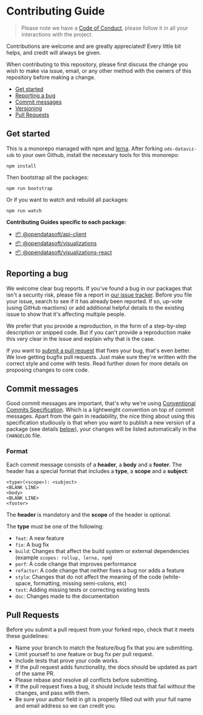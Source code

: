 # Contributing Guide

> Please note we have a [Code of Conduct](../../CODE_OF_CONDUCT.md), please follow it in all your interactions with the project.

Contributions are welcome and are greatly appreciated! Every little bit helps, and credit will always be given.

When contributing to this repository, please first discuss the change you wish to make via issue, email, or any other method with the owners of this repository before making a change.

- [Get started](#get-started)
- [Reporting a bug](#reporting-a-bug)
- [Commit messages](#commit-messages)
- [Versioning](#versioning)
- [Pull Requests](#pull-requests)

## Get started

This is a monorepo managed with npm and [lerna](https://github.com/lerna/lerna). After forking `ods-dataviz-sdk` to your own Github, install the necessary tools for this monorepo:

```shell
npm install
```

Then bootstrap all the packages:

```shell
npm run bootstrap
```

Or if you want to watch and rebuild all packages:

```shell
npm run watch
```

**Contributing Guides specific to each package:**

- [:package: @opendatasoft/api-client](packages/api-client/CONTRIBUTING.md)
- [:package: @opendatasoft/visualizations](packages/visualizations/CONTRIBUTING.md)
- [:package: @opendatasoft/visualizations-react](packages/visualizations-react/CONTRIBUTING.md)

## Reporting a bug

We welcome clear bug reports. If you've found a bug in our packages that isn't a security risk, please file a report in [our issue tracker](https://github.com/opendatasoft/ods-dataviz-sdk/issues). Before you file your issue, search to see if it has already been reported. If so, up-vote (using GitHub reactions) or add additional helpful details to the existing issue to show that it's affecting multiple people.

We prefer that you provide a reproduction, in the form of a step-by-step description or snipped code. But if you can't provide a reproduction make this very clear in the issue and explain why that is the case.

If you want to [submit a pull request](#pull-requests) that fixes your bug, that's even better. We love getting bugfix pull requests. Just make sure they're written with the correct style and come with tests. Read further down for more details on proposing changes to core code.

## Commit messages

Good commit messages are important, that's why we're using [Conventional Commits Specification](https://www.conventionalcommits.org/). Which is a lightweight convention on top of commit messages. Apart from the gain in readability, the nice thing about using this specification studiously is that when you want to publish a new version of a package (see details [below](#versioning)), your changes will be listed automatically in the `CHANGELOG` file.

### Format

Each commit message consists of a **header**, a **body** and a **footer**. The header has a special format that includes a **type**, a **scope** and a **subject**:

```text
<type>(<scope>): <subject>
<BLANK LINE>
<body>
<BLANK LINE>
<footer>
```

The **header** is mandatory and the **scope** of the header is optional.

The **type** must be one of the following:

- `feat`: A new feature
- `fix`: A bug fix
- `build`: Changes that affect the build system or external dependencies (example `scopes: rollup, lerna, npm`)
- `perf`: A code change that improves performance
- `refactor`: A code change that neither fixes a bug nor adds a feature
- `style`: Changes that do not affect the meaning of the code (white-space, formatting, missing semi-colons, etc)
- `test`: Adding missing tests or correcting existing tests
- `doc`: Changes made to the documentation

## Pull Requests

Before you submit a pull request from your forked repo, check that it meets these guidelines:

- Name your branch to match the feature/bug fix that you are submitting.
- Limit yourself to one feature or bug fix per pull request.
- Include tests that prove your code works.
- If the pull request adds functionality, the docs should be updated as part of the same PR.
- Please rebase and resolve all conflicts before submitting.
- If the pull request fixes a bug, it should include tests that fail without the changes, and pass
with them.
- Be sure your author field in git is properly filled out with your full name and email address so we can credit you.
